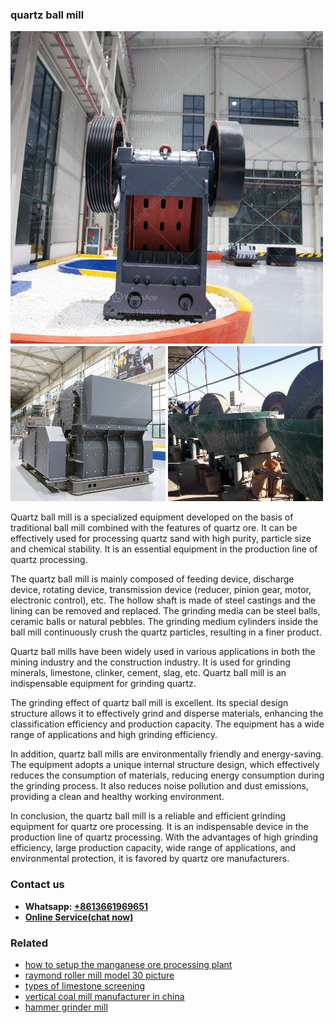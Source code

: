 <h3>quartz ball mill</h3><img src='1708408490.jpg' alt=''><p>Quartz ball mill is a specialized equipment developed on the basis of traditional ball mill combined with the features of quartz ore. It can be effectively used for processing quartz sand with high purity, particle size and chemical stability. It is an essential equipment in the production line of quartz processing.</p><p>The quartz ball mill is mainly composed of feeding device, discharge device, rotating device, transmission device (reducer, pinion gear, motor, electronic control), etc. The hollow shaft is made of steel castings and the lining can be removed and replaced. The grinding media can be steel balls, ceramic balls or natural pebbles. The grinding medium cylinders inside the ball mill continuously crush the quartz particles, resulting in a finer product.</p><p>Quartz ball mills have been widely used in various applications in both the mining industry and the construction industry. It is used for grinding minerals, limestone, clinker, cement, slag, etc. Quartz ball mill is an indispensable equipment for grinding quartz.</p><p>The grinding effect of quartz ball mill is excellent. Its special design structure allows it to effectively grind and disperse materials, enhancing the classification efficiency and production capacity. The equipment has a wide range of applications and high grinding efficiency.</p><p>In addition, quartz ball mills are environmentally friendly and energy-saving. The equipment adopts a unique internal structure design, which effectively reduces the consumption of materials, reducing energy consumption during the grinding process. It also reduces noise pollution and dust emissions, providing a clean and healthy working environment.</p><p>In conclusion, the quartz ball mill is a reliable and efficient grinding equipment for quartz ore processing. It is an indispensable device in the production line of quartz processing. With the advantages of high grinding efficiency, large production capacity, wide range of applications, and environmental protection, it is favored by quartz ore manufacturers.</p><h3>Contact us</h3><ul><li><strong>Whatsapp:&nbsp;<a href="https://wa.me/8613661969651">+8613661969651</a></strong></li><li><a href="https://swt.shibang-china.com/?git&amp;zhl&amp;quartz ball mill"><strong>Online Service(chat now)</strong></a></li></ul><h3>Related</h3><ul><li><a href='how to setup the manganese ore processing plant.md'>how to setup the manganese ore processing plant</a></li><li><a href='raymond roller mill model 30 picture.md'>raymond roller mill model 30 picture</a></li><li><a href='types of limestone screening.md'>types of limestone screening</a></li><li><a href='vertical coal mill manufacturer in china.md'>vertical coal mill manufacturer in china</a></li><li><a href='hammer grinder mill.md'>hammer grinder mill</a></li></ul>